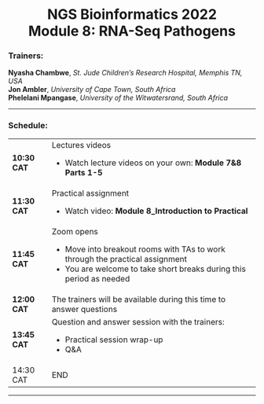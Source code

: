 <h1 align="center"> NGS Bioinformatics 2022 <br> Module 8: RNA-Seq Pathogens </h2>

<h3> Trainers: </h3>

**Nyasha Chambwe**, _St. Jude Children’s Research Hospital, Memphis TN, USA_  
**Jon Ambler**, _University of Cape Town, South Africa_  
**Phelelani Mpangase**, _University of the Witwatersrand, South Africa_  

---

<h3> Schedule: </h3>

<div align="center">
<table>
	<tr>
		<td width="16%"> <b>10:30 CAT</b> </td>
		<td width="84%"> Lectures videos
			<ul>
				<li> Watch lecture videos on your own: <b>Module 7&8 Parts 1-5 </b> </li>
   			</lu>
  		</td>
 	</tr>
 	<tr>
  		<td> <b>11:30 CAT</b> </td>
  		<td> Practical assignment
   			<ul>
    			<li>Watch video: <b>Module 8_Introduction to Practical</b> </li>
   			</ul>
  		</td>
 	</tr>
 	<tr>
  		<td> <b>11:45 CAT</b> </td>
  		<td> Zoom opens
   			<ul>
   				<li> Move into breakout rooms with TAs to work through the practical assignment </li>
  				<li> You are welcome to take short breaks during this period as needed
</li>
   			</ul>
  		</td>
 	</tr>
 	<tr>
  		<td> <b>12:00 CAT</b> </td>
  		<td> The trainers will be available during this time to answer questions </td>
 	</tr>
  	<tr>
  		<td> <b>13:45 CAT</b> </td>
  		<td> Question and answer session with the trainers:
   			<ul>
    			<li> Practical session wrap-up </li>
    			<li> Q&A </li>
  			</ul>
 		</td>
 	</tr>
  	<tr>
  		<td <b>14:30 CAT</b> </td>
  		<td <b>END</b> </td>
 	</tr>
</table>
</div>

---
